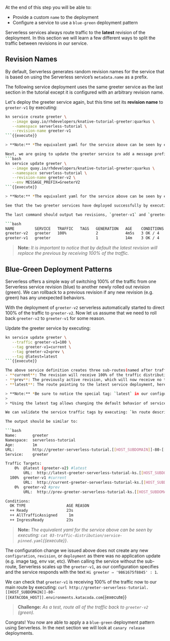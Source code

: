 At the end of this step you will be able to:
- Provide a custom `name` to the deployment
- Configure a service to use a `blue-green` deployment pattern

Serverless services always route traffic to the **latest** revision of the deployment. In this section we will learn a few different ways to split the traffic between revisions in our service.

## Revision Names
By default, Serverless generates random revision names for the service that is based on using the Serverless service’s `metadata.name` as a prefix.

The following service deployment uses the same greeter service as the last section in the tutorial except it is configured with an arbitrary revision name.

Let's deploy the greeter service again, but this time set its **revision name** to `greeter-v1` by executing:
```bash
kn service create greeter \
   --image quay.io/rhdevelopers/knative-tutorial-greeter:quarkus \
   --namespace serverless-tutorial \
   --revision-name greeter-v1
```{{execute}} 

> **Note:** *The equivalent yaml for the service above can be seen by executing: `cat 03-traffic-distribution/greeter-v1-service.yaml`{{execute}}*.

Next, we are going to update the greeter service to add a message prefix environment variable and change the revision name to `greeter-v2`.  Do so by executing:
```bash
kn service update greeter \
   --image quay.io/rhdevelopers/knative-tutorial-greeter:quarkus \
   --namespace serverless-tutorial \
   --revision-name greeter-v2 \
   --env MESSAGE_PREFIX=GreeterV2
```{{execute}} 

> **Note:** *The equivalent yaml for the service above can be seen by executing: `cat 03-traffic-distribution/greeter-v2-service.yaml`{{execute}}*.

See that the two greeter services have deployed successfully by executing `kn revision list`{{execute}}

The last command should output two revisions, `greeter-v1` and `greeter-v2`:

```bash
NAME         SERVICE   TRAFFIC   TAGS   GENERATION   AGE    CONDITIONS   READY   REASON
greeter-v2   greeter   100%             2            4m5s   3 OK / 4     True    
greeter-v1   greeter                    1            14m    3 OK / 4     True 
```

> **Note:** *It is important to notice that by default the latest revision will replace the previous by receiving 100% of the traffic.*

## Blue-Green Deployment Patterns
Serverless offers a simple way of switching 100% of the traffic from one Serverless service revision (blue) to another newly rolled out revision (green).  We can rollback to a previous revision if any new revision (e.g. green) has any unexpected behaviors.

With the deployment of `greeter-v2` serverless automatically started to direct 100% of the traffic to `greeter-v2`. Now let us assume that we need to roll back `greeter-v2` to `greeter-v1` for some reason.

Update the greeter service by executing:
```bash
kn service update greeter \
   --traffic greeter-v1=100 \
   --tag greeter-v1=current \
   --tag greeter-v2=prev \
   --tag @latest=latest
```{{execute}}

The above service definition creates three sub-routes(named after traffic tags) to the existing `greeter` route.
- **current**: The revision will receive 100% of the traffic distribution
- **prev**: The previously active revision, which will now receive no traffic
- **latest**: The route pointing to the latest service deployment, here we change the default configuration to receive no traffic.

> **Note:** *Be sure to notice the special tag: `latest` in our configuration above.  In the configuration we defined 100% of the traffic be handled by `greeter-v1`.*
>
> *Using the latest tag allows changing the default behavior of services to route 100% of the traffic to the latest revision.*

We can validate the service traffic tags by executing: `kn route describe greeter`{{execute}}

The output should be similar to:

```bash
Name:       greeter
Namespace:  serverless-tutorial
Age:        1m
URL:        http://greeter-serverless-tutorial.[[HOST_SUBDOMAIN]]-80-[[KATACODA_HOST]].environments.katacoda.com
Service:    greeter

Traffic Targets:  
    0%  @latest (greeter-v2) #latest
        URL:  http://latest-greeter-serverless-tutorial-ks.[[HOST_SUBDOMAIN]]-80-[[KATACODA_HOST]].environments.katacoda.com
  100%  greeter-v1 #current
        URL:  http://current-greeter-serverless-tutorial-ks.[[HOST_SUBDOMAIN]]-80-[[KATACODA_HOST]].environments.katacoda.com
    0%  greeter-v2 #prev
        URL:  http://prev-greeter-serverless-tutorial-ks.[[HOST_SUBDOMAIN]]-80-[[KATACODA_HOST]].environments.katacoda.com

Conditions:  
  OK TYPE                  AGE REASON
  ++ Ready                 23s 
  ++ AllTrafficAssigned     1m 
  ++ IngressReady          23s 
```

> **Note:** *The equivalent yaml for the service above can be seen by executing: `cat 03-traffic-distribution/service-pinned.yaml`{{execute}}*.

The configuration change we issued above does not create any new `configuration`, `revision`, or `deployment` as there was no application update (e.g. image tag, env var, etc).  When calling the service without the sub-route, Serverless scales up the `greeter-v1`, as our configuration specifies and the service responds with the text `Hi greeter ⇒ '9861675f8845' : 1`.

We can check that `greeter-v1` is receiving 100% of the traffic now to our main route by executing: `curl http://greeter-serverless-tutorial.[[HOST_SUBDOMAIN]]-80-[[KATACODA_HOST]].environments.katacoda.com`{{execute}}

> **Challenge:** *As a test, route all of the traffic back to `greeter-v2` (green).*

Congrats! You now are able to apply a a `blue-green` deployment pattern using Serverless.  In the next section we will look at `canary release` deployments.
